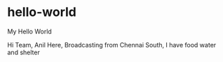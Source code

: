 # hello-world
My Hello World 

Hi Team, 
Anil Here, Broadcasting from Chennai South, I have food water and shelter

